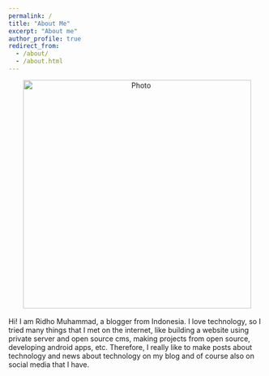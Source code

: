 ```yaml
---
permalink: /
title: "About Me"
excerpt: "About me"
author_profile: true
redirect_from: 
  - /about/
  - /about.html
---
```


<p align="center">
  <img src="https://about.rdh.asia/images/about.png?raw=true" alt="Photo" style="width: 450px;"/>
</p>


Hi! I am Ridho Muhammad, a blogger from Indonesia. I love technology, so I tried many things that I met on the internet, like building a website using private server and open source cms, making projects from open source, developing android apps, etc. Therefore, I really like to make posts about technology and news about technology on my blog and of course also on social media that I have.

